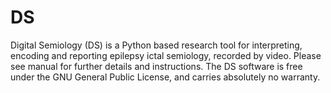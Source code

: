 # DS
Digital Semiology (DS) is a Python based research tool for interpreting, encoding and reporting epilepsy ictal semiology, recorded by video. Please see manual for further details and instructions. The DS software is free under the GNU General Public License, and carries absolutely no warranty. 
